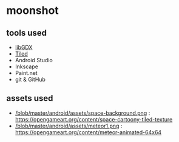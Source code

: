 # moonshot

## tools used

* [libGDX](https://libgdx.badlogicgames.com/)
* [Tiled](https://www.mapeditor.org/)
* Android Studio
* Inkscape
* Paint.net
* git & GitHub

## assets used

* [/blob/master/android/assets/space-background.png](/blob/master/android/assets/space-background.png) : https://opengameart.org/content/space-cartoony-tiled-texture
* [/blob/master/android/assets/meteor1.png](/blob/master/android/assets/meteor1.png) : https://opengameart.org/content/meteor-animated-64x64

